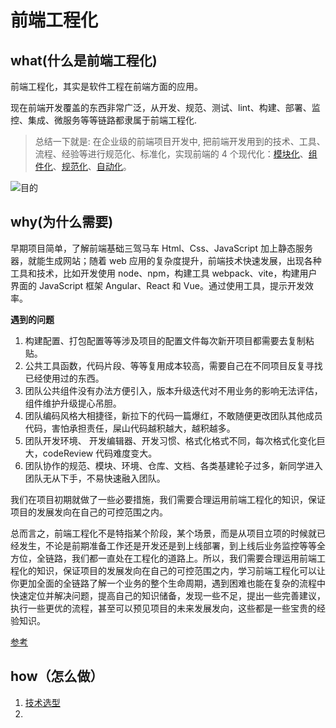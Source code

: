 # 前端工程化

## what(什么是前端工程化)

前端工程化，其实是软件工程在前端方面的应用。

现在前端开发覆盖的东西非常广泛，从开发、规范、测试、lint、构建、部署、监控、集成、微服务等等链路都隶属于前端工程化.

> 总结一下就是: 在企业级的前端项目开发中, 把前端开发用到的技术、工具、流程、经验等进行规范化、标准化，实现前端的 4 个现代化：[模块化](./module)、[组件化](./component)、[规范化](./standard)、[自动化](./auto)。

![目的](/guide_purpose.png)

## why(为什么需要)

早期项目简单，了解前端基础三驾马车 Html、Css、JavaScript 加上静态服务器，就能生成网站；随着 web 应用的复杂度提升，前端技术快速发展，出现各种工具和技术，比如开发使用 node、npm，构建工具 webpack、vite，构建用户界面的 JavaScript 框架 Angular、React 和 Vue。通过使用工具，提示开发效率。

**遇到的问题**

1. 构建配置、打包配置等等涉及项目的配置文件每次新开项目都需要去复制粘贴。
2. 公共工具函数，代码片段、等等复用成本较高，需要自己在不同项目反复寻找已经使用过的东西。
3. 团队公共组件没有办法方便引入，版本升级迭代对不用业务的影响无法评估，组件维护升级提心吊胆。
4. 团队编码风格大相捷径，新拉下的代码一篇爆红，不敢随便更改团队其他成员代码，害怕承担责任，屎山代码越积越大，越积越多。
5. 团队开发环境、 开发编辑器、开发习惯、格式化格式不同，每次格式化变化巨大，codeReview 代码难度变大。
6. 团队协作的规范、模块、环境、仓库、文档、各类基建轮子过多，新同学进入团队无从下手，不易快速融入团队。

我们在项目初期就做了一些必要措施，我们需要合理运用前端工程化的知识，保证项目的发展发向在自己的可控范围之内。

总而言之，前端工程化不是特指某个阶段，某个场景，而是从项目立项的时候就已经发生，不论是前期准备工作还是开发还是到上线部署，到上线后业务监控等等全方位，全链路，我们都一直处在工程化的道路上。所以，我们需要合理运用前端工程化的知识，保证项目的发展发向在自己的可控范围之内，学习前端工程化可以让你更加全面的全链路了解一个业务的整个生命周期，遇到困难也能在复杂的流程中快速定位并解决问题，提高自己的知识储备，发现一些不足，提出一些完善建议，执行一些更优的流程，甚至可以预见项目的未来发展发向，这些都是一些宝贵的经验知识。

[参考](https://juejin.cn/post/7151961741776125989)

## how（怎么做）

1. [技术选型](../technology/index)
2.
